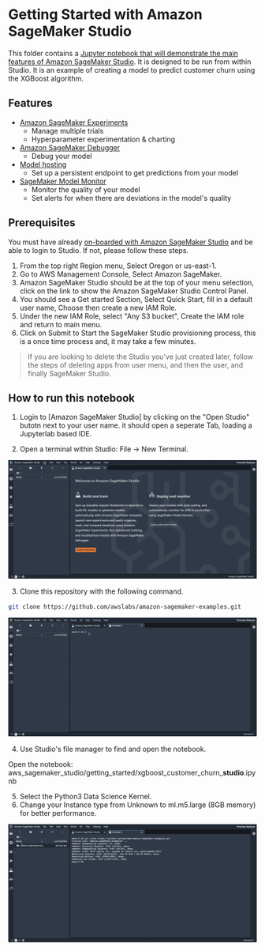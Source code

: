 # Getting Started with Amazon SageMaker Studio

This folder contains a [Jupyter notebook that will demonstrate the main features of Amazon SageMaker Studio](xgboost_customer_churn_studio.ipynb). It is designed to be run from within Studio. It is an example of creating a model to predict customer churn using the XGBoost algorithm.

## Features

* [Amazon SageMaker Experiments](https://docs.aws.amazon.com/sagemaker/latest/dg/experiments.html)
  * Manage multiple trials
  * Hyperparameter experimentation & charting
* [Amazon SageMaker Debugger](https://docs.aws.amazon.com/sagemaker/latest/dg/train-debugger.html)
  * Debug your model 
* [Model hosting](https://docs.aws.amazon.com/sagemaker/latest/dg/how-it-works-hosting.html)
  * Set up a persistent endpoint to get predictions from your model
* [SageMaker Model Monitor](https://docs.aws.amazon.com/sagemaker/latest/dg/model-monitor.html)
  * Monitor the quality of your model
  * Set alerts for when there are deviations in the model's quality

## Prerequisites

You must have already [on-boarded with Amazon SageMaker Studio](https://docs.aws.amazon.com/sagemaker/latest/dg/gs-studio-onboard.html) and be able to login to Studio.  If not, please follow these steps.
1. From the top right Region menu, Select Oregon or us-east-1. 
2. Go to AWS Management Console, Select Amazon SageMaker.
3. Amazon SageMaker Studio should be at the top of your menu selection, click on the link to show the Amazon SageMaker Studio Control Panel.
4. You should see a Get started Section, Select Quick Start, fill in a default user name, Choose then create a new IAM Role.
5. Under the new IAM Role, select "Any S3 bucket", Create the IAM role and return to main menu.
6. Click on Submit to Start the SageMaker Studio provisioning process, this is a once time process and, it may take a few minutes. 

> If you are looking to delete the Studio you've just created later, follow the steps of deleting apps from user menu, and then the user, and finally SageMaker Studio.


## How to run this notebook

1. Login to [Amazon SageMaker Studio] by clicking on the "Open Studio" butotn next to your user name. it should open a seperate Tab, loading a Jupyterlab based IDE.

2. Open a terminal within Studio:  File -> New Terminal.  

![open a terminal](./images/open_a_terminal.gif)

3. Clone this repository with the following command.

```bash
git clone https://github.com/awslabs/amazon-sagemaker-examples.git
```

![clone the repo](./images/clone_the_repo.gif)

4. Use Studio's file manager to find and open the notebook.

Open the notebook: aws_sagemaker_studio/getting_started/xgboost_customer_churn_**studio**.ipynb

5. Select the Python3 Data Science Kernel.
6. Change your Instance type from Unknown to ml.m5.large (8GB memory) for better performance.

![find the notebook](./images/find_and_open_the_notebook.gif)

